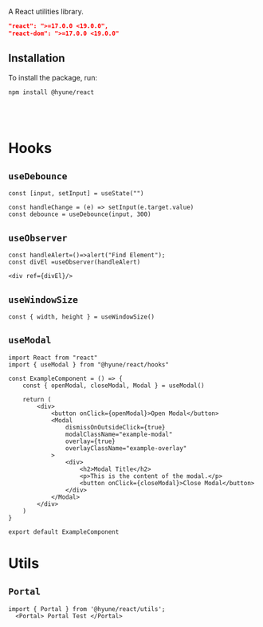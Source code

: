 A React utilities library.

```json
"react": ">=17.0.0 <19.0.0",
"react-dom": ">=17.0.0 <19.0.0"
```

## Installation

To install the package, run:

```bash
npm install @hyune/react
```

</br>
</br>

# Hooks

## `useDebounce`

```tsx
const [input, setInput] = useState("")

const handleChange = (e) => setInput(e.target.value)
const debounce = useDebounce(input, 300)
```

## `useObserver`

```tsx
const handleAlert=()=>alert("Find Element");
const divEl =useObserver(handleAlert)

<div ref={divEl}/>
```

## `useWindowSize`

```tsx
const { width, height } = useWindowSize()
```

## `useModal`

```tsx
import React from "react"
import { useModal } from "@hyune/react/hooks"

const ExampleComponent = () => {
	const { openModal, closeModal, Modal } = useModal()

	return (
		<div>
			<button onClick={openModal}>Open Modal</button>
			<Modal
				dismissOnOutsideClick={true}
				modalClassName="example-modal"
				overlay={true}
				overlayClassName="example-overlay"
			>
				<div>
					<h2>Modal Title</h2>
					<p>This is the content of the modal.</p>
					<button onClick={closeModal}>Close Modal</button>
				</div>
			</Modal>
		</div>
	)
}

export default ExampleComponent
```

# Utils

## `Portal`

```tsx
import { Portal } from '@hyune/react/utils';
  <Portal> Portal Test </Portal>
```
